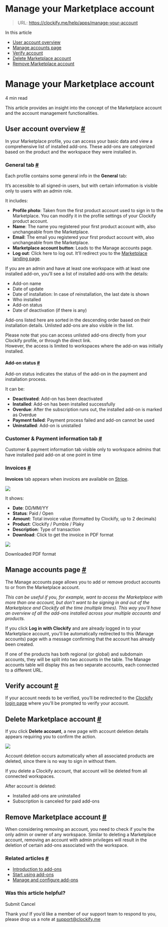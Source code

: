# Manage your Marketplace account

> URL: https://clockify.me/help/apps/manage-your-account

In this article

* [User account overview](#user-account-overview)
* [Manage accounts page](#manage-accounts-page)
* [Verify account](#verify-account)
* [Delete Marketplace account](#delete-marketplace-account)
* [Remove Marketplace account](#remove-marketplace-account)

# Manage your Marketplace account

4 min read

This article provides an insight into the concept of the Marketplace account and the account management functionalities.

## User account overview [#](#user-account-overview)

In your Marketplace profile, you can access your basic data and view a comprehensive list of installed add-ons. These add-ons are categorized based on the product and the workspace they were installed in.

### General tab [#](#general-tab)

Each profile contains some general info in the **General** tab:

It’s accessible to all signed-in users, but with certain information is visible only to users with an admin role.

It includes:

* **Profile photo**: Taken from the first product account used to sign in to the Marketplace. You can modify it in the profile settings of your Clockify product account.
* **Name**: The name you registered your first product account with, also unchangeable from the Marketplace.
* **Email**: The email you registered your first product account with, also unchangeable from the Marketplace.
* **Marketplace account button**: Leads to the Manage accounts page.
* **Log out**: Click here to log out. It’ll redirect you to the [Marketplace landing page](https://dev-docs.marketplace.cake.com/).

If you are an admin and have at least one workspace with at least one installed add-on, you’ll see a list of installed add-ons with the details:

* Add-on name
* Date of update
* Date of installation: In case of reinstallation, the last date is shown
* Who installed
* Add-on status
* Date of deactivation (if there is any)

Add-ons listed here are sorted in the descending order based on their installation details. Unlisted add-ons are also visible in the list.

Please note that you can access unlisted add-ons directly from your Clockify profile, or through the direct link.  
However, the access is limited to workspaces where the add-on was initially installed.

#### Add-on status [#](#add-on-status)

Add-on status indicates the status of the add-on in the payment and installation process.

It can be:

* **Deactivated**: Add-on has been deactivated
* **Installed**: Add-on has been installed successfully
* **Overdue**: After the subscription runs out, the installed add-on is marked as Overdue
* **Payment failed**: Payment process failed and add-on cannot be used
* **Uninstalled**: Add-on is unistalled

### Customer & Payment information tab [#](#customer-payment-information-tab)

Customer & payment information tab visible only to workspace admins that have installed paid add-on at one point in time

### Invoices [#](#invoices)

**Invoices** tab appears when invoices are available on [Stripe](https://clockify.me/help/getting-started/clockify-glossary#stripe).

![](https://clockify.me/help/wp-content/uploads/2024/08/User-profile-Invoices-1024x841.png)

It shows:

* **Date**: DD/MM/YY
* **Status**: Paid / Open
* **Amount**: Total invoice value (formatted by Clockify, up to 2 decimals)
* **Product**: Clockify / Pumble / Plaky
* **Description**: Type of transaction
* **Download**: Click to get the invoice in PDF format

![](https://clockify.me/help/wp-content/uploads/2024/08/add-on_invoice-1024x753.png)

Downloaded PDF format

## Manage accounts page [#](#manage-accounts-page)

The Manage accounts page allows you to add or remove product accounts to or from the Marketplace account.

*This can be useful if you, for example, want to access the Marketplace with more than one account, but don’t want to be signing in and out of the Marketplace and Clockify all the time (multiple times). This way you’ll have an overview of all the add-ons installed across your multiple accounts and products.*

If you click **Log in with Clockify** and are already logged in to your Marketplace account, you’ll be automatically redirected to this (Manage accounts) page with a message confirming that the account has already been created.

If one of the products has both regional (or global) and subdomain accounts, they will be split into two accounts in the table. The Manage accounts table will display this as two separate accounts, each connected to a different URL.

## Verify account [#](#verify-account)

If your account needs to be verified, you’ll be redirected to the [Clockify login page](https://app.clockify.me/en/login) where you’ll be prompted to verify your account.

## Delete Marketplace account [#](#delete-marketplace-account)

If you click **Delete account**, a new page with account deletion details appears requiring you to confirm the action.

![](https://lh7-rt.googleusercontent.com/docsz/AD_4nXf0_HJ0LanUljYvttrIsgTYyZcZpek1hKmFSzENCqAa2wtP5TmQ4r24XiXMhUzy-91IpGCXnnnEJF9mY4R1ZqV5nQWw64aYNm-WBMH4COSah-bMiK_EL6G9K9iRCA2rZOHNhC_ae7c9cb77bAtar-t9XVU?key=_zcmsw4NTd_NNYoK9ao3DQ)

Account deletion occurs automatically when all associated products are deleted, since there is no way to sign in without them.

If you delete a Clockify account, that account will be deleted from all connected workspaces.

After account is deleted:

* Installed add-ons are uninstalled
* Subscription is canceled for paid add-ons

## Remove Marketplace account [#](#remove-marketplace-account)

When considering removing an account, you need to check if you’re the only admin or owner of any workspace. Similar to deleting a Marketplace account, removing an account with admin privileges will result in the deletion of certain add-ons associated with the workspace.

### Related articles [#](#related-articles)

* [Introduction to add-ons](https://clockify.me/help/apps/introduction-to-add-ons)
* [Start using add-ons](https://clockify.me/help/apps/start-using-add-ons)
* [Manage and configure add-ons](https://clockify.me/help/apps/manage-and-configure-add-ons)

### Was this article helpful?

Submit
Cancel

Thank you! If you’d like a member of our support team to respond to you, please drop us a note at support@clockify.me
